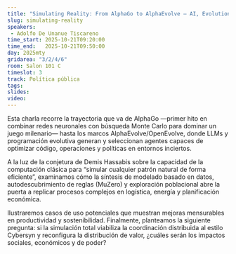```yaml
---
title: "Simulating Reality: From AlphaGo to AlphaEvolve — AI, Evolution & Economic Futures"
slug: simulating-reality
speakers:
 - Adolfo De Unanue Tiscareno
time_start: 2025-10-21T09:20:00
time_end:   2025-10-21T09:50:00
day: 2025mty
gridarea: "3/2/4/6"
room: Salon 101 C
timeslot: 3
track: Política pública
tags:
slides: 
video: 
---
```


Esta charla recorre la trayectoria que va de AlphaGo —primer hito en combinar redes neuronales con búsqueda Monte Carlo para dominar un juego milenario— hasta los marcos AlphaEvolve/OpenEvolve, donde LLMs y programación evolutiva generan y seleccionan agentes capaces de optimizar código, operaciones y políticas en entornos inciertos.

A la luz de la conjetura de Demis Hassabis sobre la capacidad de la computación clásica para “simular cualquier patrón natural de forma eficiente”, examinamos cómo la síntesis de modelado basado en datos, autodescubrimiento de reglas (MuZero) y exploración poblacional abre la puerta a replicar procesos complejos en logística, energía y planificación económica.

Ilustraremos casos de uso potenciales que muestran mejoras mensurables en productividad y sostenibilidad. Finalmente, planteamos la siguiente pregunta: si la simulación total viabiliza la coordinación distribuida al estilo Cybersyn y reconfigura la distribución de valor, ¿cuáles serán los impactos sociales, económicos y de poder?